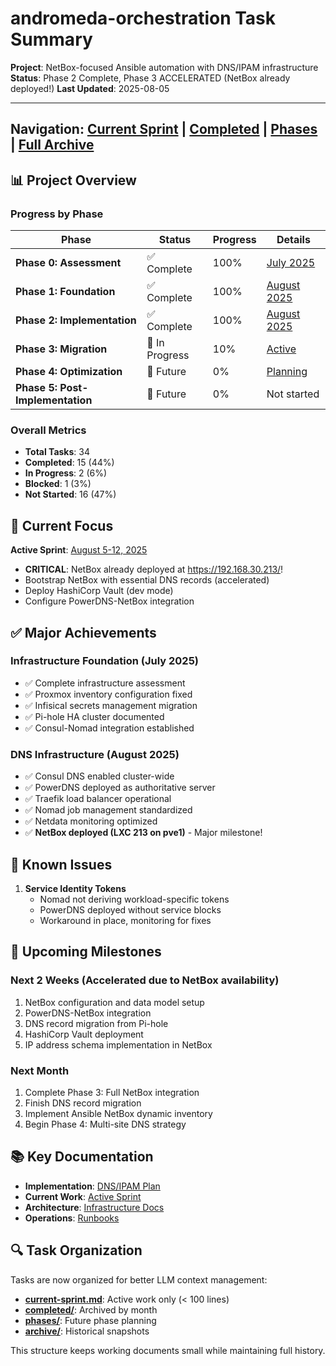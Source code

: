 # andromeda-orchestration Task Summary

**Project**: NetBox-focused Ansible automation with DNS/IPAM infrastructure
**Status**: Phase 2 Complete, Phase 3 ACCELERATED (NetBox already deployed!)
**Last Updated**: 2025-08-05

---

Navigation: [Current Sprint](./current-sprint.md) | [Completed](./completed/) | [Phases](./phases/) | [Full Archive](./archive/)
---

## 📊 Project Overview

### Progress by Phase

| Phase | Status | Progress | Details |
|-------|--------|----------|---------|
| **Phase 0: Assessment** | ✅ Complete | 100% | [July 2025](./completed/2025-07.md) |
| **Phase 1: Foundation** | ✅ Complete | 100% | [August 2025](./completed/2025-08.md) |
| **Phase 2: Implementation** | ✅ Complete | 100% | [August 2025](./completed/2025-08.md) |
| **Phase 3: Migration** | 🚀 In Progress | 10% | [Active](./phases/phase-3-netbox.md) |
| **Phase 4: Optimization** | 🔮 Future | 0% | [Planning](./phases/phase-4-multisite.md) |
| **Phase 5: Post-Implementation** | 🔮 Future | 0% | Not started |

### Overall Metrics

- **Total Tasks**: 34
- **Completed**: 15 (44%)
- **In Progress**: 2 (6%)
- **Blocked**: 1 (3%)
- **Not Started**: 16 (47%)

## 🎯 Current Focus

**Active Sprint**: [August 5-12, 2025](./current-sprint.md)

- **CRITICAL**: NetBox already deployed at <https://192.168.30.213/>!
- Bootstrap NetBox with essential DNS records (accelerated)
- Deploy HashiCorp Vault (dev mode)
- Configure PowerDNS-NetBox integration

## ✅ Major Achievements

### Infrastructure Foundation (July 2025)

- ✅ Complete infrastructure assessment
- ✅ Proxmox inventory configuration fixed
- ✅ Infisical secrets management migration
- ✅ Pi-hole HA cluster documented
- ✅ Consul-Nomad integration established

### DNS Infrastructure (August 2025)

- ✅ Consul DNS enabled cluster-wide
- ✅ PowerDNS deployed as authoritative server
- ✅ Traefik load balancer operational
- ✅ Nomad job management standardized
- ✅ Netdata monitoring optimized
- ✅ **NetBox deployed (LXC 213 on pve1)** - Major milestone!

## 🚧 Known Issues

1. **Service Identity Tokens**
   - Nomad not deriving workload-specific tokens
   - PowerDNS deployed without service blocks
   - Workaround in place, monitoring for fixes

## 📅 Upcoming Milestones

### Next 2 Weeks (Accelerated due to NetBox availability)

1. NetBox configuration and data model setup
2. PowerDNS-NetBox integration
3. DNS record migration from Pi-hole
4. HashiCorp Vault deployment
5. IP address schema implementation in NetBox

### Next Month

1. Complete Phase 3: Full NetBox integration
2. Finish DNS record migration
3. Implement Ansible NetBox dynamic inventory
4. Begin Phase 4: Multi-site DNS strategy

## 📚 Key Documentation

- **Implementation**: [DNS/IPAM Plan](../implementation/dns-ipam/implementation-plan.md)
- **Current Work**: [Active Sprint](./current-sprint.md)
- **Architecture**: [Infrastructure Docs](../infrastructure/)
- **Operations**: [Runbooks](../operations/)

## 🔍 Task Organization

Tasks are now organized for better LLM context management:

- **[current-sprint.md](./current-sprint.md)**: Active work only (< 100 lines)
- **[completed/](./completed/)**: Archived by month
- **[phases/](./phases/)**: Future phase planning
- **[archive/](./archive/)**: Historical snapshots

This structure keeps working documents small while maintaining full history.
